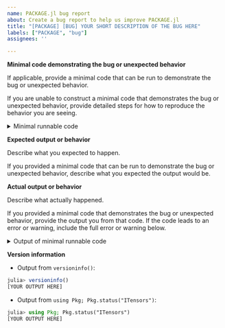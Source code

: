 ```yaml
---
name: PACKAGE.jl bug report
about: Create a bug report to help us improve PACKAGE.jl
title: "[PACKAGE] [BUG] YOUR SHORT DESCRIPTION OF THE BUG HERE"
labels: ["PACKAGE", "bug"]
assignees: ''

---
```


**Minimal code demonstrating the bug or unexpected behavior**

If applicable, provide a minimal code that can be run to demonstrate the bug or unexpected behavior.

If you are unable to construct a minimal code that demonstrates the bug or unexpected behavior, provide detailed steps for how to reproduce the behavior you are seeing.

<details><summary>Minimal runnable code</summary><p>

```julia
[YOUR MINIMAL RUNNABLE CODE HERE]
```
</p></details>


**Expected output or behavior**

Describe what you expected to happen.

If you provided a minimal code that can be run to demonstrate the bug or unexpected behavior, describe what you expected the output would be.


**Actual output or behavior**

Describe what actually happened.

If you provided a minimal code that demonstrates the bug or unexpected behavior, provide the output you from that code. If the code leads to an error or warning, include the full error or warning below.

<details><summary>Output of minimal runnable code</summary><p>

```julia
[OUTPUT OF YOUR MINIMAL RUNNABLE CODE HERE]
```
</p></details>


**Version information**

 - Output from `versioninfo()`:
```julia
julia> versioninfo()
[YOUR OUTPUT HERE]
```
 - Output from `using Pkg; Pkg.status("ITensors")`:
```julia
julia> using Pkg; Pkg.status("ITensors")
[YOUR OUTPUT HERE]
```
